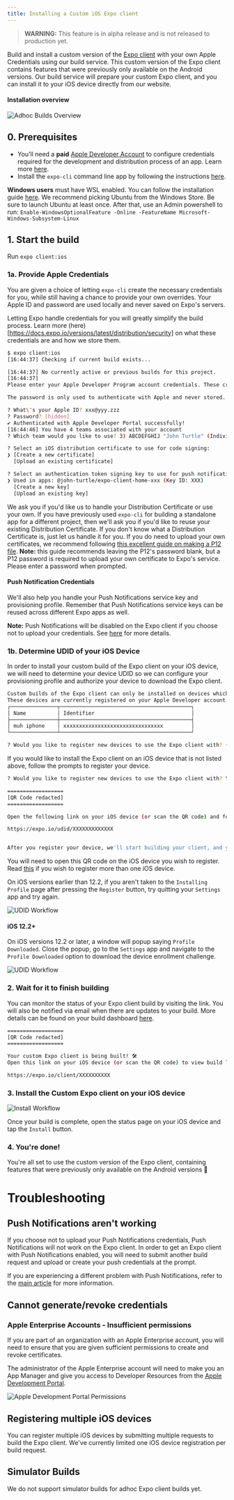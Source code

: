 ```yaml
---
title: Installing a Custom iOS Expo client
---
```


> **WARNING:** This feature is in alpha release and is not released to production yet.

Build and install a custom version of the [Expo client](https://docs.expo.io/versions/latest/introduction/installation/#mobile-client-expo-for-ios-and-android) with your own Apple Credentials using our build service. This custom version of the Expo client contains features that were previously only available on the Android versions. Our build service will prepare your custom Expo client, and you can install it to your iOS device directly from our website.

#### Installation overview

![Adhoc Builds Overview](/static/images/adhoc-builds-overview.jpg)

## 0. Prerequisites

- You’ll need a **paid** [Apple Developer Account](https://developer.apple.com/programs) to configure credentials required for the development and distribution process of an app. Learn more [here](https://developer.apple.com/programs/whats-included/).
- Install the `expo-cli` command line app by following the instructions [here](https://docs.expo.io/versions/latest/workflow/expo-cli/).

**Windows users** must have WSL enabled. You can follow the installation guide [here](https://docs.microsoft.com/en-us/windows/wsl/install-win10). We recommend picking Ubuntu from the Windows Store. Be sure to launch Ubuntu at least once. After that, use an Admin powershell to run:
`Enable-WindowsOptionalFeature -Online -FeatureName Microsoft-Windows-Subsystem-Linux`

## 1. Start the build

Run `expo client:ios`

### 1a. Provide Apple Credentials

You are given a choice of letting `expo-cli` create the necessary credentials for you, while still having a chance to provide your own overrides. Your Apple ID and password are used locally and never saved on Expo's servers.

Letting Expo handle credentials for you will greatly simplify the build process. Learn more (here)[https://docs.expo.io/versions/latest/distribution/security] on what these credentials are and how we store them.

```bash
$ expo client:ios
[16:44:37] Checking if current build exists...

[16:44:37] No currently active or previous builds for this project.
[16:44:37]
Please enter your Apple Developer Program account credentials. These credentials are needed to manage certificates, keys and provisioning profiles in your Apple Developer account.

The password is only used to authenticate with Apple and never stored.

? What\'s your Apple ID? xxx@yyy.zzz
? Password? [hidden]
✔ Authenticated with Apple Developer Portal successfully!
[16:44:46] You have 4 teams associated with your account
? Which team would you like to use? 3) ABCDEFGHIJ "John Turtle" (Individual)

? Select an iOS distribution certificate to use for code signing:
❯ [Create a new certificate]
  [Upload an existing certificate]

? Select an authentication token signing key to use for push notifications: (Use arrow keys)
❯ Used in apps: @john-turtle/expo-client-home-xxx (Key ID: XXX)
  [Create a new key]
  [Upload an existing key]
```

We ask you if you'd like us to handle your Distribution Certificate or use your own. If you have previously used `expo-cli` for building a standalone app for a different project, then we'll ask you if you'd like to reuse your existing Distribution Certificate. If you don't know what a Distribution Certificate is, just let us handle it for you. If you do need to upload your own certificates, we recommend following [this excellent guide on making a P12 file](https://calvium.com/how-to-make-a-p12-file/).
**Note:** this guide recommends leaving the P12's password blank, but a P12 password is required to upload your own certificate to Expo's service. Please enter a password when prompted.

#### Push Notification Credentials

We'll also help you handle your Push Notifications service key and provisioning profile. Remember that Push Notifications service keys can be reused across different Expo apps as well.

**Note:** Push Notifications will be disabled on the Expo client if you choose not to upload your credentials. See [here](#push-notifications-arent-working) for more details.

### 1b. Determine UDID of your iOS Device

In order to install your custom build of the Expo client on your iOS device, we will need to determine your device UDID so we can configure your provisioning profile and authorize your device to download the Expo client.

```bash
Custom builds of the Expo client can only be installed on devices which have been registered with Apple at build-time.
These devices are currently registered on your Apple Developer account:
┌───────────────┬──────────────────────────────────────────┐
│ Name          │ Identifier                               │
├───────────────┼──────────────────────────────────────────┤
│ muh iphone    │ xxxxxxxxxxxxxxxxxxxxxxxxxxxxxxxx         │
└───────────────┴──────────────────────────────────────────┘

? Would you like to register new devices to use the Expo client with? (Y/n) Y
```

If you would like to install the Expo client on an iOS device that is not listed above, follow the prompts to register your device.

```bash
? Would you like to register new devices to use the Expo client with? Yes

==================
[QR Code redacted]
==================

Open the following link on your iOS device (or scan the QR code) and follow the instructions to install the development profile:

https://expo.io/udid/XXXXXXXXXXXXX


After you register your device, we'll start building your client, and you'll receive an email when it's ready to install.
```

You will need to open this QR code on the iOS device you wish to register. Read [this](#registering-multiple-ios-devices) if you wish to register more than one iOS device.

On iOS versions earlier than 12.2, if you aren't taken to the `Installing Profile` page after pressing the `Register` button, try quitting your `Settings` app and try again.

![UDID Workflow](/static/images/adhoc-builds-udid.png)

#### iOS 12.2+

On iOS versions 12.2 or later, a window will popup saying `Profile Downloaded`. Close the popup, go to the `Settings` app and navigate to the `Profile Downloaded` option to download the device enrollment challenge.

![UDID Workflow](/static/images/adhoc-builds-udid2.png)

### 2. Wait for it to finish building

You can monitor the status of your Expo client build by visiting the link. You will also be notified via email when there are updates to your build. More details can be found on your build dashboard [here](https://expo.io/builds).

```bash
==================
[QR Code redacted]
==================

Your custom Expo client is being built! 🛠
Open this link on your iOS device (or scan the QR code) to view build logs and install the client:

https://expo.io/client/XXXXXXXXXX
```

### 3. Install the Custom Expo client on your iOS device

![Install Workflow](/static/images/adhoc-builds-install.png)

Once your build is complete, open the status page on your iOS device and tap the `Install` button.

### 4. You're done!

You're all set to use the custom version of the Expo client, containing features that were previously only available on the Android versions 🎉

# Troubleshooting

## Push Notifications aren't working

If you choose not to upload your Push Notifications credentials, Push Notifications will not work on the Expo client. In order to get an Expo client with Push Notifications enabled, you will need to submit another build request and upload or create your push credentials at the prompt.

If you are experiencing a different problem with Push Notifications, refer to the [main article](https://docs.expo.io/versions/latest/guides/push-notifications/) for more information.

## Cannot generate/revoke credentials

### Apple Enterprise Accounts - Insufficient permissions

If you are part of an organization with an Apple Enterprise account, you will need to ensure that you are given sufficient permissions to create and revoke certificates.

The administrator of the Apple Enterprise account will need to make you an App Manager and give you access to Developer Resources from the [Apple Development Portal](https://developer.apple.com/account/).

![Apple Development Portal Permissions](/static/images/adhoc-builds-apple-org.png)

## Registering multiple iOS devices

You can register multiple iOS devices by submitting multiple requests to build the Expo client. We've currently limited one iOS device registration per build request.

## Simulator Builds

We do not support simulator builds for adhoc Expo client builds yet.
